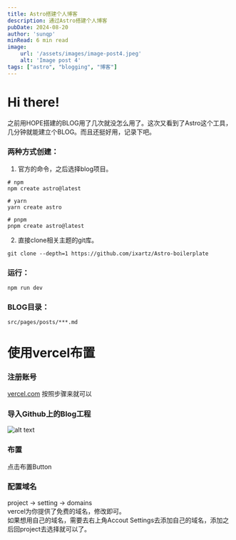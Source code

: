 ```yaml
---
title: Astro搭建个人博客
description: 通过Astro搭建个人博客
pubDate: 2024-08-20
author: 'sunqp'
minRead: 6 min read
image:
    url: '/assets/images/image-post4.jpeg'
    alt: 'Image post 4'
tags: ["astro", "blogging", "博客"]
---
```


# Hi there!

之前用HOPE搭建的BLOG用了几次就没怎么用了。这次又看到了Astro这个工具，几分钟就能建立个BLOG。而且还挺好用，记录下吧。

### 两种方式创建：
1. 官方的命令，之后选择blog项目。

```
# npm
npm create astro@latest

# yarn
yarn create astro

# pnpm
pnpm create astro@latest

```

2. 直接clone相关主题的git库。
```
git clone --depth=1 https://github.com/ixartz/Astro-boilerplate
```
### 运行：
```
npm run dev
```
### BLOG目录：
```
src/pages/posts/***.md
```

# 使用vercel布置

### 注册账号
[vercel.com](https://vercel.com) 按照步骤来就可以
### 导入Github上的Blog工程
![alt text](/assets/images/import_github.png)
### 布置
点击布置Button
### 配置域名
project -> setting -> domains<br />
vercel为你提供了免费的域名，修改即可。<br />
如果想用自己的域名，需要去右上角Accout Settings去添加自己的域名，添加之后回project去选择就可以了。